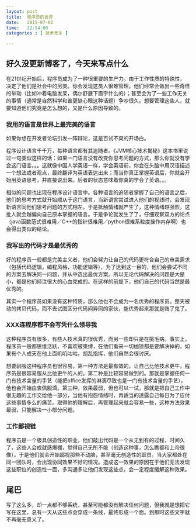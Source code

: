 ```yaml
---
layout: post
title:  程序员的世界
date:   2015-07-02
time:   22:54:00
categories : [ 技术无关 ]

---
```


##   好久没更新博客了，今天来写点什么

在21世纪开始后，程序员成为了一种很重要的生产力。由于工作性质的特殊性，决定了他们是社会中的另类。你会发现这类人很难管理，他们经常会做出一些奇怪的举动（比如冲着电脑发呆，偶尔舒展下眉宇什么的）；甚至会为了一些工作无关的事情（通常是自然科学和谁更缺心眼这种话题）争吵很久。想要管理这些人，就要知道他们究竟是怎么想的，又是什么原因导致的。

###  我用的语言是世界上最完美的语言

如果你想在开发者论坛引发一阵辩论，这是百试不爽的开场白。

程序设计语言千千万，每种语言都有其追随者。《JVM核心技术揭秘》这本书里说过一句类似这样的话：如果一门语言没有改变你思考问题的方式，那么你就没有学会这门语言。。。这就像中国人学英语一样，学会英语前，你会在头脑中用汉语描述一个想法或者观点，最终翻译为英语表达出来；而当你真正掌握英语后，你就会开始用英语思考，并直接说出来。后者的状态意味着你真的学会了英语。。。

相似的问题也出现在程序设计语言中。各种语言的追随者掌握了自己的语言之后，他们的思考方式就开始顺从于这门语言，当新语言尝试进入他们的视线时，会发现新语言同他们思考问题的方式相左。于是抵触情绪就产生了，这种情绪越强烈，这批人就会越偏向自己原本掌握的语言。于是争论就发生了了，仔细观察双方的论点（java函数范式很难用／C++的指针很难用／python很难系粒度操作内存啊）也会得出类似的结论。

###   我写出的代码才是最优秀的

好的程序员一般都是完美主义者，他们会努力让自己的代码更符合自己的审美需求（包括代码逻辑，编程风格，功能逻辑等），为了达到这一目的，他们会尝试不同的方案去解决同一问题，并从中选出最优方案。所以无论代码解决的问题是大是小，都是他们倾注很大的心血完成的。在这样的前提下，他们自己的代码当然是最优秀的。

其实一个程序员如果没有这种特质，那么他也不会成为一名优秀的程序员。整天被动的拷贝代码，而不去试图区分代码间异同的家伙，能优秀起来那就是贱了鬼了。

###   XXX连程序都不会写凭什么领导我

这种程序员有很多，有些人技术真的很优秀，而另一些却只是在挑毛病。事实上，程序员一般都思维活跃，不喜欢被束缚，在他们看来一切枷锁都是要解决掉的，如果有个人成天在他上面叽叽咕咕，胡乱指挥，他们自然会很讨厌。

想要驯服这种程序员也很容易，第一种方法是最有效的，让自己比他技术更牛，程序员是很容易服从比他更牛的人的。第二种是比较容易做到的。那就是掌握任何一门有技术含量的手艺（能把office发挥的淋漓尽致也是一门有技术含量的手艺），他也会开始由衷佩服滴。第三种，效果最弱，但也可以一试，那就是把自己工作中很无趣的工作交给他一部分，当他有抱怨情绪时，再适当的透露自己每日为了应付这些事情多么的痛苦。取得他的理解后，再管理起来就会容易一些，这种方法效果最弱，只能解决一小部分问题。

###   工作鄙视链

程序员是一个极具创造性的职业，他们敲出代码是一个从无到有的过程，时间久了，这些人会成就感爆棚，觉得自己无所不能（创造这种事，怎么瞧都和上帝很像）。于是他们就会开始鄙视那些不动脑，甚至毫无创造性的职员。当大家都处在同一团队时，会出现协同效果不好的情况。造成这一效果的原因在于他们无法发现这些职位的创造性一面，多沟通多让他们发现这些点，会一定程度缓解这种效果。

##    尾巴
写了这么多，却一点都不够系统，甚至可能都没有解决任何问题，但我就是想把它写在这里，总有一天从这些点会穿成一条线，最终形成一个面。到那时这些文字就不再毫无意义了。
